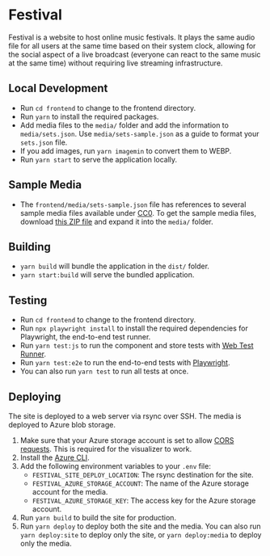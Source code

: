 # Festival

Festival is a website to host online music festivals. It plays the same audio
file for all users at the same time based on their system clock, allowing for
the social aspect of a live broadcast (everyone can react to the same music
at the same time) without requiring live streaming infrastructure.

## Local Development

- Run `cd frontend` to change to the frontend directory.
- Run `yarn` to install the required packages.
- Add media files to the `media/` folder and add the information to
  `media/sets.json`. Use `media/sets-sample.json` as a guide to format
  your `sets.json` file.
- If you add images, run `yarn imagemin` to convert them to WEBP.
- Run `yarn start` to serve the application locally.

## Sample Media

- The `frontend/media/sets-sample.json` file has references to several sample
  media files available under
  [CC0](https://creativecommons.org/share-your-work/public-domain/cc0/).
  To get the sample media files, download
  [this ZIP file](https://stephenwade.me/sh/f/sample.zip)
  and expand it into the `media/` folder.

## Building

- `yarn build` will bundle the application in the `dist/` folder.
- `yarn start:build` will serve the bundled application.

## Testing

- Run `cd frontend` to change to the frontend directory.
- Run `npx playwright install` to install the required dependencies for
  Playwright, the end-to-end test runner.
- Run `yarn test:js` to run the component and store tests with
  [Web Test Runner](https://modern-web.dev/docs/test-runner/overview/).
- Run `yarn test:e2e` to run the end-to-end tests with
  [Playwright](https://playwright.dev/).
- You can also run `yarn test` to run all tests at once.

## Deploying

The site is deployed to a web server via rsync over SSH. The media is deployed
to Azure blob storage.

1. Make sure that your Azure storage account is set to allow
   [CORS requests](https://stackoverflow.com/a/41351674).
   This is required for the visualizer to work.
1. Install the [Azure CLI](https://docs.microsoft.com/en-us/cli/azure/install-azure-cli?view=azure-cli-latest).
1. Add the following environment variables to your `.env` file:
   - `FESTIVAL_SITE_DEPLOY_LOCATION`: The rsync destination for the site.
   - `FESTIVAL_AZURE_STORAGE_ACCOUNT`: The name of the Azure storage account
     for the media.
   - `FESTIVAL_AZURE_STORAGE_KEY`: The access key for the Azure storage account.
1. Run `yarn build` to build the site for production.
1. Run `yarn deploy` to deploy both the site and the media.
   You can also run `yarn deploy:site` to deploy only the site,
   or `yarn deploy:media` to deploy only the media.
